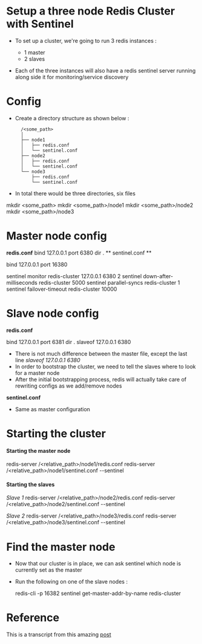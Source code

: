 
# **Setup a three node Redis Cluster with Sentinel**

* To set up a cluster, we're going to run 3 redis instances :
  - 1 master
  - 2 slaves

* Each of the three instances will also have a redis sentinel server 
  running along side it for monitoring/service discovery

# **Config**

* Create a directory structure as shown below :
  
    	/<some_path>
        │ 
    	├── node1
    	│   ├── redis.conf
    	│   └── sentinel.conf
    	├── node2
    	│   ├── redis.conf
    	│   └── sentinel.conf
    	└── node3
    	    ├── redis.conf
    	    └── sentinel.conf

* In total there would be three directories, six files

mkdir <some_path>
mkdir <some_path>/node1
mkdir <some_path>/node2
mkdir <some_path>/node3
 
# Master node config

**redis.conf**
bind 127.0.0.1
port 6380
dir .
** sentinel.conf **

bind 127.0.0.1
port 16380

sentinel monitor redis-cluster 127.0.0.1 6380 2
sentinel down-after-milliseconds redis-cluster 5000
sentinel parallel-syncs redis-cluster 1
sentinel failover-timeout redis-cluster 10000

# Slave node config

**redis.conf**

bind 127.0.0.1
port 6381
dir .
slaveof 127.0.0.1 6380

* There is not much difference between the master file, except the
  last line *slaveof 127.0.0.1 6380*
* In order to bootstrap the cluster, we need to tell the slaves where to look
  for a master node
* After the initial bootstrapping process, redis will actually take care of
  rewriting configs as we add/remove nodes

**sentinel.conf**

* Same as master configuration

# Starting the cluster

#### Starting the master node

redis-server /<relative_path>/node1/redis.conf
redis-server /<relative_path>/node1/sentinel.conf --sentinel

#### Starting the slaves

*Slave 1*
redis-server /<relative_path>/node2/redis.conf
redis-server /<relative_path>/node2/sentinel.conf --sentinel

*Slave 2*
redis-server /<relative_path>/node3/redis.conf
redis-server /<relative_path>/node3/sentinel.conf --sentinel


#  Find the master node

* Now that our cluster is in place, we can ask sentinel which node is currently set as the master
* Run the following on one of the slave nodes :

  redis-cli -p 16382 sentinel get-master-addr-by-name redis-cluster


Reference
==========
This is a transcript from this amazing [post](https://seanmcgary.com/posts/how-to-build-a-fault-tolerant-redis-cluster-with-sentinel)

